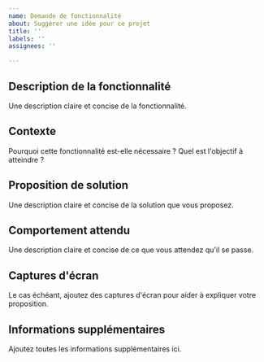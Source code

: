 ```yaml
---
name: Demande de fonctionnalité
about: Suggérer une idée pour ce projet
title: ''
labels: ''
assignees: ''

---
```


## Description de la fonctionnalité

Une description claire et concise de la fonctionnalité.

## Contexte

Pourquoi cette fonctionnalité est-elle nécessaire ? Quel est l'objectif à atteindre ?

## Proposition de solution

Une description claire et concise de la solution que vous proposez.

## Comportement attendu

Une description claire et concise de ce que vous attendez qu'il se passe.

## Captures d'écran

Le cas échéant, ajoutez des captures d'écran pour aider à expliquer votre proposition.

## Informations supplémentaires

Ajoutez toutes les informations supplémentaires ici.